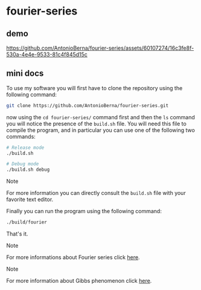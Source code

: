 # fourier-series

## demo

https://github.com/AntonioBerna/fourier-series/assets/60107274/16c3fe8f-530a-4e4e-9533-81c4f845d15c

## mini docs

To use my software you will first have to clone the repository using the following command:

```bash
git clone https://github.com/AntonioBerna/fourier-series.git
```

now using the `cd fourier-series/` command first and then the `ls` command you will notice the presence of the `build.sh` file. You will need this file to compile the program, and in particular you can use one of the following two commands:

```bash
# Release mode
./build.sh

# Debug mode
./build.sh debug
```

> [!NOTE]
> For more information you can directly consult the `build.sh` file with your favorite text editor.

Finally you can run the program using the following command:

```bash
./build/fourier
```

That's it.

> [!NOTE]
> For more informations about Fourier series click [here](https://en.wikipedia.org/wiki/Fourier_series#Convergence).

> [!NOTE]
> For more information about Gibbs phenomenon click [here](https://en.wikipedia.org/wiki/Gibbs_phenomenon).
